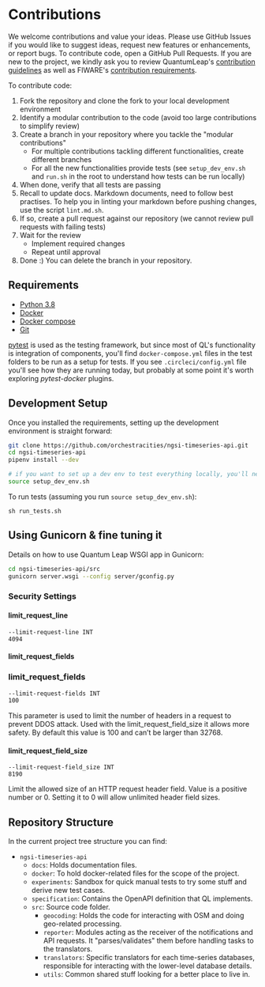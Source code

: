 # Contributions

We welcome contributions and value your ideas. Please use GitHub Issues
if you would like to suggest ideas, request new features or enhancements,
or report bugs. To contribute code, open a GitHub Pull Requests. If you
are new to the project, we kindly ask you to review QuantumLeap's
[contribution guidelines][contrib] as well as FIWARE's [contribution
requirements][fiware-contrib].

To contribute code:

1. Fork the repository and clone the fork to your local development environment
1. Identify a modular contribution to the code (avoid too large contributions
    to simplify review)
1. Create a branch in your repository where you tackle the "modular
contributions"
    - For multiple contributions tackling different functionalities, create
      different branches
    - For all the new functionalities provide tests (see `setup_dev_env.sh`
      and `run.sh` in the root to understand how tests can be run locally)
1. When done, verify that all tests are passing
1. Recall to update docs. Markdown documents, need to follow best practises.
  To help you in linting your markdown before pushing changes, use the script
  `lint.md.sh`.
1. If so, create a pull request against our repository (we cannot review pull
  requests with failing tests)
1. Wait for the review
    - Implement required changes
    - Repeat until approval
1. Done :) You can delete the branch in your repository.

## Requirements

* [Python 3.8](https://docs.python-guide.org/starting/installation/)
* [Docker](https://docs.docker.com/get-docker/)
* [Docker compose](https://docs.docker.com/compose/install/)
* [Git](https://git-scm.com/book/en/v2/Getting-Started-Installing-Git)

[pytest](https://docs.pytest.org/en/latest/) is used as the testing framework,
but since most of QL's functionality is integration of components, you'll find
`docker-compose.yml` files in the test folders to be run as a setup for tests.
If you see `.circleci/config.yml` file you'll see how they are running today, but
probably at some point it's worth exploring *pytest-docker* plugins.

## Development Setup

Once you installed the requirements, setting up the development environment
is straight forward:

```bash
git clone https://github.com/orchestracities/ngsi-timeseries-api.git
cd ngsi-timeseries-api
pipenv install --dev

# if you want to set up a dev env to test everything locally, you'll need to...
source setup_dev_env.sh
```

To run tests (assuming you run `source setup_dev_env.sh`):

```
sh run_tests.sh
```

## Using Gunicorn & fine tuning it

Details on how to use Quantum Leap WSGI app in Gunicorn:

```bash
cd ngsi-timeseries-api/src
gunicorn server.wsgi --config server/gconfig.py
```
### Security Settings

#### limit_request_line
```
--limit-request-line INT
4094
```

#### limit_request_fields

### limit_request_fields

```bash
--limit-request-fields INT
100
```

This parameter is used to limit the number of headers in a request to prevent DDOS attack. 
Used with the limit_request_field_size it allows more safety. By default this value is 100 and can’t be larger than 32768.

#### limit_request_field_size

```
--limit-request-field_size INT
8190
```

Limit the allowed size of an HTTP request header field.
Value is a positive number or 0. Setting it to 0 will allow unlimited header
field sizes.

## Repository Structure

In the current project tree structure you can find:

- `ngsi-timeseries-api`
  - `docs`: Holds documentation files.
  - `docker`: To hold docker-related files for the scope of the project.
  - `experiments`: Sandbox for quick manual tests to try some stuff and
  derive new test cases.
  - `specification`: Contains the OpenAPI definition that QL implements.
  - `src`: Source code folder.
    - `geocoding`: Holds the code for interacting with OSM and doing geo-related
      processing.
    - `reporter`: Modules acting as the receiver of the notifications and API
      requests. It "parses/validates" them before handling tasks
      to the translators.
    - `translators`: Specific translators for each time-series databases,
    responsible for interacting with the lower-level database details.
    - `utils`: Common shared stuff looking for a better place to live in.

[contrib]: https://github.com/orchestracities/ngsi-timeseries-api/blob/master/CONTRIBUTING.md
    "Contributing to QuantumLeap"
[fiware-contrib]: https://github.com/FIWARE/contribution-requirements/
    "FIWARE Platform Contribution Requirements"
